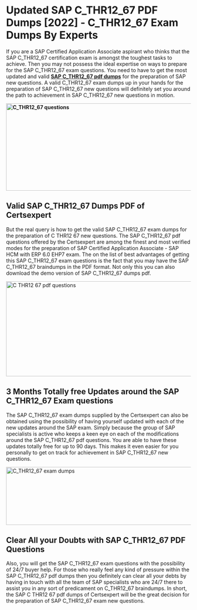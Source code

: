 <h1><strong>Updated SAP C_THR12_67 PDF Dumps [2022] - C_THR12_67 Exam Dumps By Experts&nbsp;</strong></h1>
<p><span style="font-weight: 400;">If you are a SAP Certified Application Associate aspirant who thinks that the SAP C_THR12_67 certification exam is amongst the toughest tasks to achieve. Then you may not possess the ideal expertise on ways to prepare for the SAP C_THR12_67 exam questions. You need to have to get the most updated and valid <strong><a href="https://www.certsexpert.com/C_THR12_67-pdf-questions.html">SAP C_THR12_67 pdf dumps</a></strong> for the preparation of SAP new questions. A valid  C_THR12_67 exam dumps up in your hands for the preparation of SAP C_THR12_67 new questions will definitely set you around the path to achievement in SAP C_THR12_67 new questions in motion.</span></p>
<p><span style="font-weight: 400;"><strong><img style="display: block; margin-left: auto; margin-right: auto;" src="https://i.ibb.co/QXh983F/73475278-2429792180625311-4586132736837681152-n.jpg" alt="C_THR12_67 questions" width="632" height="238" /></strong></span></p>
<h2><strong>Valid SAP C_THR12_67 Dumps PDF of Certsexpert</strong></h2>
<p><span style="font-weight: 400;">But the real query is how to get the valid SAP C_THR12_67 exam dumps for the preparation of C THR12 67 new questions. The SAP C_THR12_67 pdf questions offered by the Certsexpert are among the finest and most verified modes for the preparation of SAP Certified Application Associate - SAP HCM with ERP 6.0 EHP7 exam. The on the list of best advantages of getting this SAP C_THR12_67 exam questions is the fact that you may have the SAP C_THR12_67 braindumps in the PDF format. Not only this you can also download the demo version of SAP C_THR12_67 dumps pdf.</span></p>
<p><span style="font-weight: 400;"><img style="display: block; margin-left: auto; margin-right: auto;" src="https://i.ibb.co/Jd8hN2L/76714008-3182067705200142-8735104740007870464-n.jpg" alt="C THR12 67 pdf questions" width="701" height="259" /></span></p>
<h2><strong>3 Months Totally free Updates around the SAP C_THR12_67 Exam questions</strong></h2>
<p><span style="font-weight: 400;">The SAP C_THR12_67 exam dumps supplied by the Certsexpert can also be obtained using the possibility of having yourself updated with each of the new updates around the SAP exam. Simply because the group of SAP specialists is active who keeps a keen eye on each of the modifications around the SAP C_THR12_67 pdf questions. You are able to have these updates totally free for up to 90 days. This makes it even easier for you personally to get on track for achievement in SAP C_THR12_67 new questions.</span></p>
<p><span style="font-weight: 400;"><a href="https://www.certsexpert.com/C_THR12_67-pdf-questions.html"><img style="display: block; margin-left: auto; margin-right: auto;" src="https://i.ibb.co/TMnKrkJ/75398236-424489711531572-5064688549987614720-n.jpg" alt="C_THR12_67 exam dumps" width="714" height="158" /></a></span></p>
<h2><strong>Clear All your Doubts with SAP C_THR12_67 PDF Questions</strong></h2>
<p>Also, you will get the SAP C_THR12_67 exam questions with the possibility of 24/7 buyer help. For those who really feel any kind of pressure within the SAP C_THR12_67 pdf dumps then you definitely can clear all your debts by having in touch with all the team of SAP specialists who are 24/7 there to assist you in any sort of predicament on  C_THR12_67 braindumps. In short, the SAP C THR12 67 pdf dumps of Certsexpert will be the great decision for the preparation of SAP C_THR12_67 exam new questions.</p>
